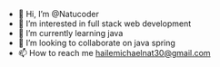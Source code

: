 - 👋 Hi, I’m @Natucoder
- 👀 I’m interested in full stack web development
- 🌱 I’m currently learning java
- 💞️ I’m looking to collaborate on java spring
- 📫 How to reach me hailemichaelnat30@gmail.com

<!---
Natucoder/Natucoder is a ✨ special ✨ repository because its `README.md` (this file) appears on your GitHub profile.
You can click the Preview link to take a look at your changes.
--->
